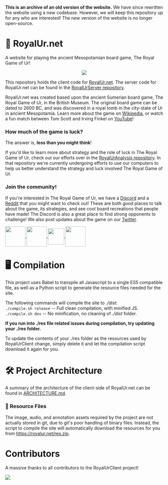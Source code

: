 **This is an archive of an old version of the website.** We have since rewritten the website
using a new codebase. However, we will keep this repository up for any who are interested!
The new version of the website is no longer open-source.

# 🎲 RoyalUr.net
A website for playing the ancient Mesopotamian board game, The Royal Game of Ur!

<p align="center"><a href="https://royalur.net">
  <img src="https://royalur.net/banner.jpg" />
</a></p>

This repository holds the client code for [RoyalUr.net](https://royalur.net).
The server code for RoyalUr.net can be found in the
[RoyalUrServer repository](https://github.com/RoyalUr/RoyalUr.net-Backend).

RoyalUr.net was created based upon the ancient Sumerian board game, The Royal Game of Ur,
in the British Museum. The original board game can be dated to 2600 BC, and was discovered
in a royal tomb in the city-state of Ur in ancient Mesopotamia.  Learn more about the game
on [Wikipedia](https://en.wikipedia.org/wiki/Royal_Game_of_Ur), or watch a fun match
between Tom Scott and Irving Finkel on [YouTube](https://youtu.be/WZskjLq040I)!


### How much of the game is luck?
The answer is, **less than you might think**!

If you'd like to learn more about strategy and the role
of luck in The Royal Game of Ur, check out our efforts over in the
[RoyalUrAnalysis repository](https://github.com/RoyalUr/RoyalUr-Analysis).
In that repository we're currently undergoing efforts to use our computers
to help us better understand the strategy and luck involved The Royal Game of Ur.


### Join the community!
If you're interested in The Royal Game of Ur, we have a [Discord](https://discord.gg/Ea49VVru5N)
and a [Reddit](https://www.reddit.com/r/GameofUr/) that you might want to check out! These are
both good places to talk about the game, its strategies, and see cool board recreations that
people have made! The Discord is also a great place to find strong opponents to challenge!
We also post updates about the game on our [Twitter](https://twitter.com/royalur_net).

<p float="left">
  <a href="https://discord.gg/Ea49VVru5N">
    <img src="https://royalur.net/res/discord.svg" height="64" valign="middle" />
  </a>
  <a href="https://www.reddit.com/r/GameofUr/">
    <img src="https://royalur.net/res/reddit.svg" height="64" valign="middle" />
  </a>
  <a href="https://twitter.com/royalur_net">
    <img src="https://royalur.net/res/twitter.svg" height="52" valign="middle" />
  </a>
  <a href="https://royalur.net">
    <img src="https://royalur.net/favicon.png" height="64" valign="middle" />
  </a>
</p>

# 🖥️ Compilation
This project uses Babel to transpile all Javascript to a single ES5 compatible file,
as well as a Python script to generate the resource files needed for the site.

The following commands will compile the site to _./dist_: \
`./compile.sh release` -- Full clean compilation, with minified JS. \
`./compile.sh dev` -- No minification, no cleaning of _./dist_ folder.

**If you run into ./res file related issues during
compilation, try updating your ./res folder.**

To update the contents of your ./res folder as the resources used by RoyalUrClient
change, simply delete it and let the compilation script download it again for you.


# 🛠️ Project Architecture
A summary of the architecture of the client-side of RoyalUr.net can be found in
[ARCHITECTURE.md](docs/ARCHITECTURE.md).

### 💾 Resource Files
The image, audio, and annotation assets required by the project are not actually
stored in git, due to git's poor handling of binary files. Instead, the script
to compile the site will automatically download the resources for you from
https://royalur.net/res.zip.


# Contributors
A massive thanks to all contributors to the RoyalUrClient project!

<a href="https://github.com/RoyalUr/RoyalUr.net/graphs/contributors">
  <img src="https://contrib.rocks/image?repo=RoyalUr/RoyalUr.net" />
</a>
